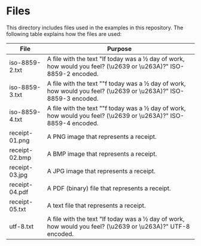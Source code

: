 # Files
This directory includes files used in the examples in this repository.
The following table explains how the files are used:

| File               | Purpose                                                                                                               |
|--------------------|-----------------------------------------------------------------------------------------------------------------------|
| iso-8859-2.txt          | A file with the text "If today was a ½ day of work, how would you feel? (\u2639 or \u263A)?" ISO-8859-2 encoded. |
| iso-8859-3.txt | A file with the text ""f today was a ½ day of work, how would you feel? (\u2639 or \u263A)?" ISO-8859-3 encoded.          |
| iso-8859-4.txt | A file with the text ""f today was a ½ day of work, how would you feel? (\u2639 or \u263A)?" ISO-8859-4 encoded.          |
| receipt-01.png     | A PNG image that represents a receipt.                                                                                |
| receipt-02.bmp     | A BMP image that represents a receipt.                                                                                |
| receipt-03.jpg     | A JPG image that represents a receipt.                                                                                |
| receipt-04.pdf     | A PDF (binary) file that represents a receipt.                                                                        |
| receipt-05.txt     | A text file that represents a receipt.                                                                                |
| utf-8.txt          | A file with the text "If today was a ½ day of work, how would you feel? (\u2639 or \u263A)?" UTF-8 encoded.           |